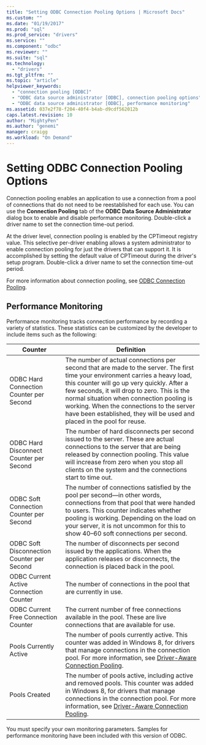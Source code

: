 ```yaml
---
title: "Setting ODBC Connection Pooling Options | Microsoft Docs"
ms.custom: ""
ms.date: "01/19/2017"
ms.prod: "sql"
ms.prod_service: "drivers"
ms.service: ""
ms.component: "odbc"
ms.reviewer: ""
ms.suite: "sql"
ms.technology: 
  - "drivers"
ms.tgt_pltfrm: ""
ms.topic: "article"
helpviewer_keywords: 
  - "connection pooling [ODBC]"
  - "ODBC data source administrator [ODBC], connection pooling options"
  - "ODBC data source administrator [ODBC], performance monitoring"
ms.assetid: 037e2f78-f204-40f4-b4ab-d9cdf562012b
caps.latest.revision: 10
author: "MightyPen"
ms.author: "genemi"
manager: craigg
ms.workload: "On Demand"
---
```

# Setting ODBC Connection Pooling Options
Connection pooling enables an application to use a connection from a pool of connections that do not need to be reestablished for each use. You can use the **Connection Pooling** tab of the **ODBC Data Source Administrator** dialog box to enable and disable performance monitoring. Double-click a driver name to set the connection time-out period.  
  
 At the driver level, connection pooling is enabled by the CPTimeout registry value. This selective per-driver enabling allows a system administrator to enable connection pooling for just the drivers that can support it. It is accomplished by setting the default value of CPTimeout during the driver's setup program. Double-click a driver name to set the connection time-out period.  
  
 For more information about connection pooling, see [ODBC Connection Pooling](../../odbc/reference/develop-app/driver-manager-connection-pooling.md).  
  
## Performance Monitoring  
 Performance monitoring tracks connection performance by recording a variety of statistics. These statistics can be customized by the developer to include items such as the following:  
  
|Counter|Definition|  
|-------------|----------------|  
|ODBC Hard Connection Counter per Second|The number of actual connections per second that are made to the server. The first time your environment carries a heavy load, this counter will go up very quickly. After a few seconds, it will drop to zero. This is the normal situation when connection pooling is working. When the connections to the server have been established, they will be used and placed in the pool for reuse.|  
|ODBC Hard Disconnect Counter per Second|The number of hard disconnects per second issued to the server. These are actual connections to the server that are being released by connection pooling. This value will increase from zero when you stop all clients on the system and the connections start to time out.|  
|ODBC Soft Connection Counter per Second|The number of connections satisfied by the pool per second—in other words, connections from that pool that were handed to users. This counter indicates whether pooling is working. Depending on the load on your server, it is not uncommon for this to show 40–60 soft connections per second.|  
|ODBC Soft Disconnection Counter per Second|The number of disconnects per second issued by the applications. When the application releases or disconnects, the connection is placed back in the pool.|  
|ODBC Current Active Connection Counter|The number of connections in the pool that are currently in use.|  
|ODBC Current Free Connection Counter|The current number of free connections available in the pool. These are live connections that are available for use.|  
|Pools Currently Active|The number of pools currently active. This counter was added in Windows 8, for drivers that manage connections in the connection pool. For more information, see [Driver-Aware Connection Pooling](../../odbc/reference/develop-app/driver-aware-connection-pooling.md).|  
|Pools Created|The number of pools active, including active and removed pools. This counter was added in Windows 8, for drivers that manage connections in the connection pool. For more information, see [Driver-Aware Connection Pooling](../../odbc/reference/develop-app/driver-aware-connection-pooling.md).|  
  
 You must specify your own monitoring parameters. Samples for performance monitoring have been included with this version of ODBC.
